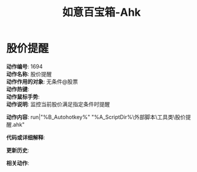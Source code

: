 ﻿---  
layout: default  
title: 如意百宝箱-Ahk  
description: 如意百宝箱-Ahk 动作介绍  
---  
<link rel="stylesheet" href="../actions/css/atom-one-light.min.css">  
<script src="../actions/js/highlight.min.js"></script>  
<script>hljs.highlightAll();</script>  
  
# [](#header-2) 股价提醒  
**动作编号**: 1694  
**动作名称**: 股价提醒  
**动作作用的对象**: 无条件@股票  
**动作热键**:   
**动作鼠标手势**:   
**动作说明**: 监控当前股价满足指定条件时提醒  
  
**动作内容**: run|"%B_Autohotkey%" "%A_ScriptDir%\外部脚本\工具类\股价提醒.ahk"  
  
  
**代码或详细解释**:  
  
  
**更新历史**:  
  
  
**相关动作**:  
